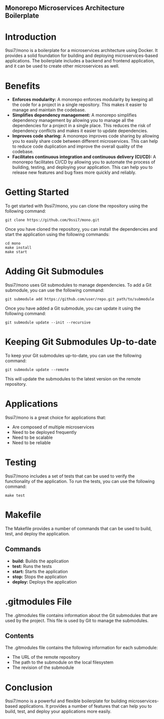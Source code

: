 ## Monorepo Microservices Architecture Boilerplate

# Introduction

9ssi7/mono is a boilerplate for a microservices architecture using Docker. It provides a solid foundation for building and deploying microservices-based applications. The boilerplate includes a backend and frontend application, and it can be used to create other microservices as well.

# Benefits

* **Enforces modularity:** A monorepo enforces modularity by keeping all the code for a project in a single repository. This makes it easier to manage and maintain the codebase.
* **Simplifies dependency management:** A monorepo simplifies dependency management by allowing you to manage all the dependencies for a project in a single place. This reduces the risk of dependency conflicts and makes it easier to update dependencies.
* **Improves code sharing:** A monorepo improves code sharing by allowing you to easily share code between different microservices. This can help to reduce code duplication and improve the overall quality of the codebase.
* **Facilitates continuous integration and continuous delivery (CI/CD):** A monorepo facilitates CI/CD by allowing you to automate the process of building, testing, and deploying your application. This can help you to release new features and bug fixes more quickly and reliably.

# Getting Started

To get started with 9ssi7/mono, you can clone the repository using the following command:

```
git clone https://github.com/9ssi7/mono.git
```

Once you have cloned the repository, you can install the dependencies and start the application using the following commands:

```
cd mono
make install
make start
```

# Adding Git Submodules

9ssi7/mono uses Git submodules to manage dependencies. To add a Git submodule, you can use the following command:

```
git submodule add https://github.com/user/repo.git path/to/submodule
```

Once you have added a Git submodule, you can update it using the following command:

```
git submodule update --init --recursive
```

# Keeping Git Submodules Up-to-date

To keep your Git submodules up-to-date, you can use the following command:

```
git submodule update --remote
```

This will update the submodules to the latest version on the remote repository.

# Applications

9ssi7/mono is a great choice for applications that:

* Are composed of multiple microservices
* Need to be deployed frequently
* Need to be scalable
* Need to be reliable

# Testing

9ssi7/mono includes a set of tests that can be used to verify the functionality of the application. To run the tests, you can use the following command:

```
make test
```

# Makefile

The Makefile provides a number of commands that can be used to build, test, and deploy the application.

## Commands

* **build:** Builds the application
* **test:** Runs the tests
* **start:** Starts the application
* **stop:** Stops the application
* **deploy:** Deploys the application

# .gitmodules File

The .gitmodules file contains information about the Git submodules that are used by the project. This file is used by Git to manage the submodules.

## Contents

The .gitmodules file contains the following information for each submodule:

* The URL of the remote repository
* The path to the submodule on the local filesystem
* The revision of the submodule

# Conclusion

9ssi7/mono is a powerful and flexible boilerplate for building microservices-based applications. It provides a number of features that can help you to build, test, and deploy your applications more easily.